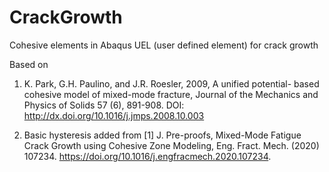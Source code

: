 # CrackGrowth
Cohesive elements in Abaqus UEL (user defined element) for crack growth 

Based on 

1)  K. Park, G.H. Paulino, and J.R. Roesler, 2009, A unified potential-
    based cohesive model of mixed-mode fracture, Journal of the 
    Mechanics and Physics of Solids 57 (6), 891-908.
    DOI: http://dx.doi.org/10.1016/j.jmps.2008.10.003
    
2)  Basic hysteresis added from [1] J. Pre-proofs, Mixed-Mode Fatigue 
    Crack Growth using Cohesive Zone Modeling, Eng. Fract. Mech. (2020)
    107234. https://doi.org/10.1016/j.engfracmech.2020.107234. 

